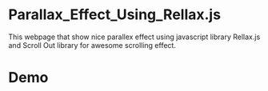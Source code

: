 # Parallax_Effect_Using_Rellax.js
This webpage that show nice parallex effect using javascript library Rellax.js and Scroll Out library for awesome scrolling effect.

# Demo 


